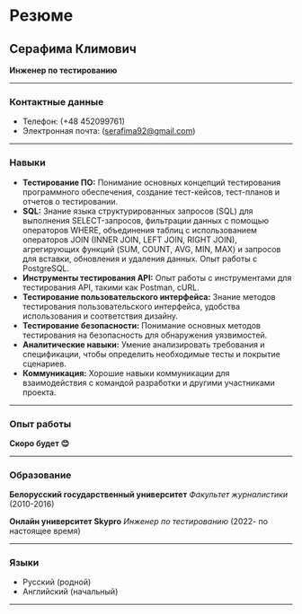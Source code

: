 # Резюме

## Серафима Климович 
**Инженер по тестированию**

---

### Контактные данные
- Телефон: (+48 452099761)
- Электронная почта: (serafima92@gmail.com)

---

### Навыки
- **Тестирование ПО:** Понимание основных концепций тестирования программного обеспечения, создание тест-кейсов, тест-планов и отчетов о тестировании.
- **SQL:** Знание языка структурированных запросов (SQL) для выполнения SELECT-запросов, фильтрации данных с помощью операторов WHERE, объединения таблиц с использованием операторов JOIN (INNER JOIN, LEFT JOIN, RIGHT JOIN), агрегирующих функций (SUM, COUNT, AVG, MIN, MAX) и запросов для вставки, обновления и удаления данных. Опыт работы с PostgreSQL.
- **Инструменты тестирования API:** Опыт работы с инструментами для тестирования API, такими как Postman, cURL.
- **Тестирование пользовательского интерфейса:** Знание методов тестирования пользовательского интерфейса, удобства использования и соответствия дизайну.
- **Тестирование безопасности:** Понимание основных методов тестирования на безопасность для обнаружения уязвимостей.
- **Аналитические навыки:** Умение анализировать требования и спецификации, чтобы определить необходимые тесты и покрытие сценариев.
- **Коммуникация:** Хорошие навыки коммуникации для взаимодействия с командой разработки и другими участниками проекта.

---

### Опыт работы

**Скоро будет :blush:**

---

### Образование

**Белорусский государственный университет**
*Факультет журналистики*
(2010-2016)

**Онлайн университет Skypro**
*Инженер по тестированию*
(2022- по настоящее время)

---

### Языки

- Русский (родной)
- Английский (начальный)

---

